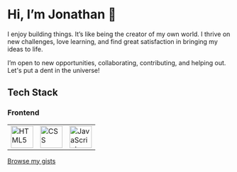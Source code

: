 <div>
  <h1>Hi, I’m Jonathan 👋</h1>
  <p>I enjoy building things. It’s like being the creator of my own world. I thrive on new challenges, love learning, and find great satisfaction in bringing my ideas to life.</p>
  <p>I’m open to new opportunities, collaborating, contributing, and helping out. Let's put a dent in the universe!</p>
</div>

<div>
  <h2>Tech Stack</h2>
  
  <h3>Frontend</h3>
  <table>
    <tr>
      <td><img src="https://user-images.githubusercontent.com/25181517/192158954-f88b5814-d510-4564-b285-dff7d6400dad.png" alt="HTML5" width="50px" height="50px"></td>
      <td><img src="https://user-images.githubusercontent.com/25181517/183898674-75a4a1b1-f960-4ea9-abcb-637170a00a75.png" alt="CSS" width="50px" height="50px"></td>    
      <td><img src="https://user-images.githubusercontent.com/25181517/117447155-6a868a00-af3d-11eb-9cfe-245df15c9f3f.png" alt="JavaScript" width="50px" height="50px">
      </td>          
    </tr>
  </table>
</div>

<div>
    <a href="https://gist.github.com/jonathangi28">Browse my gists</a>
</div>

